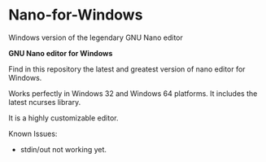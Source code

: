 # Nano-for-Windows

Windows version of the legendary GNU Nano editor


**GNU Nano editor for Windows**


Find in this repository the latest and greatest version of nano editor for Windows.

Works perfectly in Windows 32 and Windows 64 platforms. It includes the latest ncurses library.

It is a highly customizable editor. 

Known Issues:
- stdin/out not working yet.



